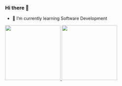 ### Hi there 👋

- 🔭 I’m currently learning Software Development
  
<div>
  <a href="https://github.com/Peterson-FatecZL">
  <img height="180em" src="https://github-readme-stats.vercel.app/api?username=Peterson-FatecZL&show_icons=true&theme=vue&in"/>
  <img height="180em" src="https://github-readme-stats.vercel.app/api/top-langs/?username=Peterson-FatecZL&layout=compact&langs_count=16&vue"/>
</div>

